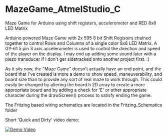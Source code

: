 MazeGame_AtmelStudio_C
======================

Maze Game for Arduino using shift registers, accelerometer and RED 8x8 LED Matrix

Arduino powered Maze Game with 2x 595 8 bit Shift Registers chained together to control Rows and Columns of a single color 8x8 LED Matrix.  A GY-61 5 pin 3 axis accelerometer is used to control the direction and speed of the player on the display.  I may end up adding some sound later with a piezo transducer if I don't get sidetracked onto another project first.  :)

As it sits now, the "Maze Game" doesn't actually have an end point, and the board that I've created is more a demo to show speed, maneuverability, and board size than to provide any sort of real maze to work through.  This could easily be changed by altering the board.h 2D array to create a more appropriate board and by adding a check for 'E' or other appropriate character during the drawScreen() process to satisfy ending the game.

The Fritzing based wiring schematics are located in the Fritzing_Schematics folder

Short 'Quick and Dirty' video demo:

[![Demo Video](http://www.youtube.com/watch?feature=player_embedded&v=J4HjXexkRcM)](http://i1.ytimg.com/vi/J4HjXexkRcM/1.jpg?time=1383978340292)


